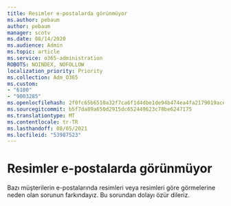```yaml
---
title: Resimler e-postalarda görünmüyor
ms.author: pebaum
author: pebaum
manager: scotv
ms.date: 08/14/2020
ms.audience: Admin
ms.topic: article
ms.service: o365-administration
ROBOTS: NOINDEX, NOFOLLOW
localization_priority: Priority
ms.collection: Adm_O365
ms.custom:
- "6180"
- "9003285"
ms.openlocfilehash: 2f0fc65b6510a32f7ca6f1d4dbe1de94b474ea4fa2179019ace8ec9f4e080b42
ms.sourcegitcommit: b5f7da89a650d2915dc652449623c78be6247175
ms.translationtype: MT
ms.contentlocale: tr-TR
ms.lasthandoff: 08/05/2021
ms.locfileid: "53987523"
---
```

# <a name="images-not-showing-in-emails"></a>Resimler e-postalarda görünmüyor

Bazı müşterilerin e-postalarında resimleri veya resimleri göre görmelerine neden olan sorunun farkındayız. Bu sorundan dolayı özür dileriz.
